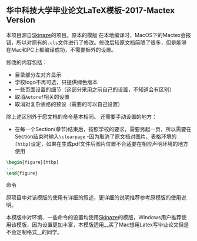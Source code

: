 华中科技大学毕业论文LaTeX模板-2017-Mactex Version
---

本项目源自[Skinaze](https://github.com/skinaze/HUSTPaperTemp)的项目。原本的模版
在本地编译时，MacOS下的Mactex会报错，所以对原有的`.cls`文件进行了修改。修改后较原文档简陋了很多，但是能够在Mac和PC上都编译成功，不需要额外的设置。

修改的内容包括：

- 目录部分左对齐显示
- 学校logo不再可选，只提供绿色版本
- 一些页面设置的细节（这部分采用之前自己的设置，不知道会有区别）
- 取消`Autoref`相关的设置
- 取消对复杂表格的预设（需要的可以自己设置）

除上述区别外于愿文档的命令基本相同。
还需要手动设置的地方：

- 在每一个Section(章节)结束后，按照学校的要求，需要另起一页，所以需要在Section结束时输入`\clearpage`
-因为取消了原文档对图片、表格环境的`[htbp]`设定，如果在生成pdf文件后图片位置不合适要在相应声明环境的地方使用

```latex
\begin{figure}[htbp]
...
\end{figure}
```
命令

原项目中对该模版的使用有详细的叙述，更详细的说明推荐参考原模版的使用说明。

本模版中对环境、一些命令的设置均使用[Skinaze](https://github.com/skinaze/HUSTPaperTemp)的模版，Windows用户推荐使用该模版，因为设置更加丰富，本模版适用__买了Mac想用Latex写毕业论文但是不会定制格式__的同学。